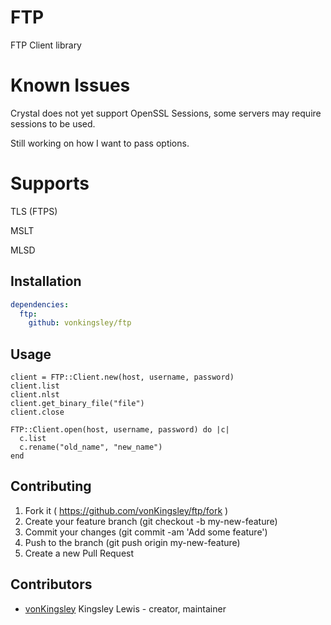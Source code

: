 # FTP

FTP Client library

# Known Issues

Crystal does not yet support OpenSSL Sessions, some servers may require
sessions to be used.

Still working on how I want to pass options.

# Supports

TLS (FTPS)

MSLT

MLSD

## Installation

```yaml
dependencies:
  ftp:
    github: vonkingsley/ftp
```


## Usage

```crystal
client = FTP::Client.new(host, username, password)
client.list
client.nlst
client.get_binary_file("file")
client.close
```

```crystal
FTP::Client.open(host, username, password) do |c|
  c.list
  c.rename("old_name", "new_name")
end
```

## Contributing

1. Fork it ( https://github.com/vonKingsley/ftp/fork )
2. Create your feature branch (git checkout -b my-new-feature)
3. Commit your changes (git commit -am 'Add some feature')
4. Push to the branch (git push origin my-new-feature)
5. Create a new Pull Request

## Contributors

- [vonKingsley](https://github.com/vonkingsley) Kingsley Lewis - creator, maintainer
